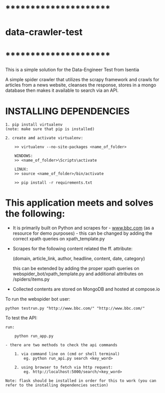 # *********************
#  data-crawler-test 
# *********************

This is a simple solution for the Data-Engineer Test from Isentia

A simple spider crawler that utilizes the scrapy framework and crawls for articles from a news website, cleanses the response, stores in a mongo database then makes it available to search via an API.

# INSTALLING DEPENDENCIES

	1. pip install virtualenv
	(note: make sure that pip is installed)

	2. create amd activate virtualenv:
		
		>> virtualenv --no-site-packages <name_of_folder>

		WINDOWS:
		>> <name_of_folder>\Scripts\activate
		
		LINUX:
		>> source <name_of_folder>/bin/activate

		>> pip install -r requirements.txt 


# This application meets and solves the following:


- It is primarily built on Python and scrapes for - www.bbc.com (as a resource for demo purposes) - 
   this can be changed by adding the correct xpath queries on xpath_template.py

- Scrapes for the following content related the ff. attribute:

	(domain, article_link, author, headline, content, date, category)

	this can be extended by adding the proper xpath queries on webspider_bot/xpath_template.py and additional 
	attributes on /spiders/items.py

- Collected contents are stored on MongoDB and hosted at compose.io

To run the webspider bot user:

	python testrun.py "http://www.bbc.com/" "http://www.bbc.com/"

To test the API:

	run:

		python run_app.py

	- there are two methods to check the api commands 

		1. via command line on (cmd or shell terminal)
			eg. python run_api.py search <key_word>

		2. using browser to fetch via http request:
			eg. http://localhost:5000/search/<key_word>

	Note: flask should be installed in order for this to work (you can refer to the installing dependencies section)
